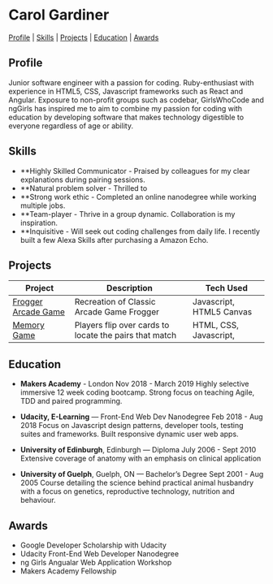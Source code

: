 # Carol Gardiner
[Profile](#profile) | [Skills](#skills) | [Projects](#projects) | [Education](#education) | [Awards](#awards)

<a name="profile"></a>
## Profile
Junior software engineer with a passion for coding. Ruby-enthusiast with experience in HTML5, CSS, Javascript frameworks such as React and Angular. Exposure to non-profit groups such as codebar, GirlsWhoCode and ngGirls has inspired me to aim to combine my passion for coding with education by developing software that makes technology digestible to everyone regardless of age or ability.  

<a name="skills"></a>
## Skills
* **Highly Skilled Communicator  - Praised by colleagues for my clear explanations during pairing sessions.
* **Natural problem solver - Thrilled to 
* **Strong work ethic -  Completed an online nanodegree while working multiple jobs.
* **Team-player - Thrive in a group dynamic. Collaboration is my inspiration.
* **Inquisitive - Will seek out coding challenges from daily life. I recently built a few Alexa Skills after purchasing a Amazon Echo.

<a name="projects"></a>
## Projects
|Project | Description | Tech Used |
|--------|-------------|-----------|
|[Frogger Arcade Game](https://github.com/CazaBelle/Udacity-FEND-Project-4-Arcade-Game)| Recreation of Classic Arcade Game Frogger| Javascript, HTML5 Canvas
|[Memory Game](https://github.com/CazaBelle/FEND-Project-3-Memory-Game)|Players flip over cards to locate the pairs that match|HTML, CSS, Javascript,

<a name="education"></a>
## Education

* **Makers Academy** - London
Nov 2018 - March 2019
Highly selective immersive 12 week coding bootcamp. Strong focus on teaching Agile, TDD and paired programming.

* **Udacity, E-Learning** — Front-End Web Dev Nanodegree
Feb 2018 - Aug 2018
Focus on Javascript design patterns, developer tools, testing suites and frameworks. Built responsive dynamic user web apps.

* **University of Edinburgh**, Edinburgh — Diploma
July 2006 - Sept 2010
Extensive coverage of anatomy with an emphasis on clinical application

* **University of Guelph**, Guelph, ON — Bachelor’s Degree
Sept 2001 - Aug 2005
Course detailing the science behind practical animal husbandry with a focus on genetics, reproductive technology, nutrition and behaviour.

<a name="awards"></a>
## Awards
+ Google Developer Scholarship with Udacity
+ Udacity Front-End Web Developer Nanodegree
+ ng Girls Angualar Web Application Workshop
+ Makers Academy Fellowship